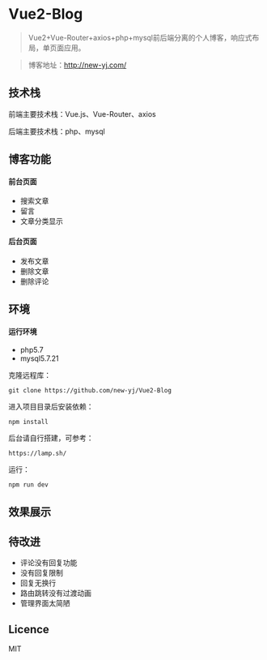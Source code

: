 # Vue2-Blog
> Vue2+Vue-Router+axios+php+mysql前后端分离的个人博客，响应式布局，单页面应用。

> 博客地址：http://new-yj.com/

## 技术栈

前端主要技术栈：Vue.js、Vue-Router、axios

后端主要技术栈：php、mysql

## 博客功能

#### 前台页面

- 搜索文章
- 留言
- 文章分类显示

#### 后台页面

- 发布文章
- 删除文章
- 删除评论

## 环境

#### 运行环境

- php5.7
- mysql5.7.21

克隆远程库：

`git clone https://github.com/new-yj/Vue2-Blog`

进入项目目录后安装依赖：

`npm install`

后台请自行搭建，可参考：

`https://lamp.sh/`

运行：

`npm run dev`

## 效果展示

## 待改进
- 评论没有回复功能
- 没有回复限制
- 回复无换行
- 路由跳转没有过渡动画
- 管理界面太简陋

## Licence

MIT